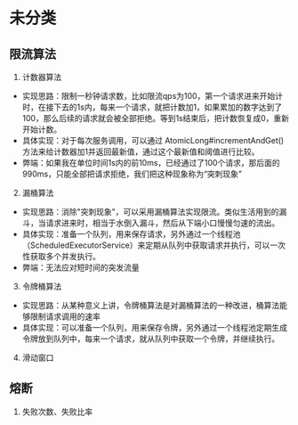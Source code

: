 # 未分类


## 限流算法

1. 计数器算法
* 实现思路：限制一秒钟请求数，比如限流qps为100，第一个请求进来开始计时，在接下去的1s内，每来一个请求，就把计数加1，如果累加的数字达到了100，那么后续的请求就会被全部拒绝。等到1s结束后，把计数恢复成0，重新开始计数。
* 具体实现：对于每次服务调用，可以通过 AtomicLong#incrementAndGet()方法来给计数器加1并返回最新值，通过这个最新值和阈值进行比较。
* 弊端：如果我在单位时间1s内的前10ms，已经通过了100个请求，那后面的990ms，只能全部把请求拒绝，我们把这种现象称为“突刺现象”

2. 漏桶算法
* 实现思路：消除"突刺现象"，可以采用漏桶算法实现限流。类似生活用到的漏斗，当请求进来时，相当于水倒入漏斗，然后从下端小口慢慢匀速的流出。
* 具体实现：准备一个队列，用来保存请求，另外通过一个线程池（ScheduledExecutorService）来定期从队列中获取请求并执行，可以一次性获取多个并发执行。
* 弊端：无法应对短时间的突发流量

3. 令牌桶算法
* 实现思路：从某种意义上讲，令牌桶算法是对漏桶算法的一种改进，桶算法能够限制请求调用的速率
* 具体实现：可以准备一个队列，用来保存令牌，另外通过一个线程池定期生成令牌放到队列中，每来一个请求，就从队列中获取一个令牌，并继续执行。

4. 滑动窗口

## 熔断

1. 失败次数、失败比率

